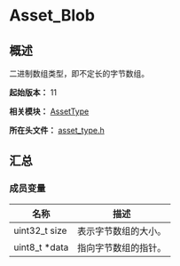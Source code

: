 # Asset_Blob

<!--Kit: Asset Store Kit-->
<!--Subsystem: Security-->
<!--Owner: @JeremyXu-->
<!--Designer: @skye_you-->
<!--Tester: @nacyli-->
<!--Adviser: @zengyawen-->

## 概述

二进制数组类型，即不定长的字节数组。

**起始版本：** 11

**相关模块：** [AssetType](capi-assettype.md)

**所在头文件：** [asset_type.h](capi-asset-type-h.md)

## 汇总

### 成员变量

| 名称 | 描述 |
| -- | -- |
| uint32_t size | 表示字节数组的大小。 |
| uint8_t *data | 指向字节数组的指针。 |



